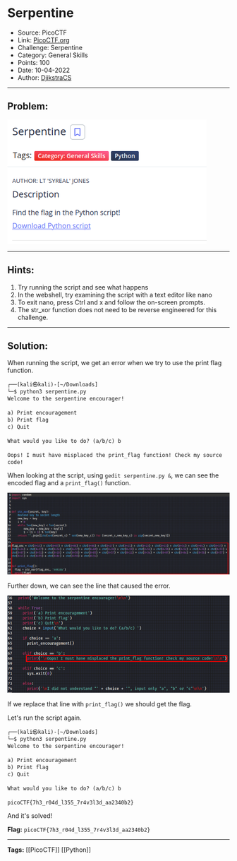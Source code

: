 # Serpentine
* Source: PicoCTF
* Link: [PicoCTF.org](https://picoctf.org/)
* Challenge: Serpentine
* Category: General Skills
* Points: 100
* Date: 10-04-2022
* Author: [DjikstraCS](https://github.com/DjikstraCS)

---
## Problem:
![](./attachments/Pasted%20image%2020220410135353.png)

---
## Hints:
1. Try running the script and see what happens
2. In the webshell, try examining the script with a text editor like nano
3. To exit nano, press Ctrl and x and follow the on-screen prompts.
4. The str_xor function does not need to be reverse engineered for this challenge.

---
## Solution:
When running the script, we get an error when we try to use the print flag function.

```console
┌──(kali㉿kali)-[~/Downloads]
└─$ python3 serpentine.py   
Welcome to the serpentine encourager!

a) Print encouragement
b) Print flag
c) Quit

What would you like to do? (a/b/c) b

Oops! I must have misplaced the print_flag function! Check my source code!
```

When looking at the script, using `gedit serpentine.py &`, we can see the encoded flag and a `print_flag()` function.

![](./attachments/Pasted%20image%2020220410140152.png)

Further down, we can see the line that caused the error.

![](./attachments/Pasted%20image%2020220410140423.png)

If we replace that line with `print_flag()` we should get the flag.

Let's run the script again.

```console
┌──(kali㉿kali)-[~/Downloads]
└─$ python3 serpentine.py   
Welcome to the serpentine encourager!

a) Print encouragement
b) Print flag
c) Quit

What would you like to do? (a/b/c) b

picoCTF{7h3_r04d_l355_7r4v3l3d_aa2340b2}
```

And it's solved!

**Flag:** `picoCTF{7h3_r04d_l355_7r4v3l3d_aa2340b2}`

---
**Tags:** [[PicoCTF]] [[Python]]